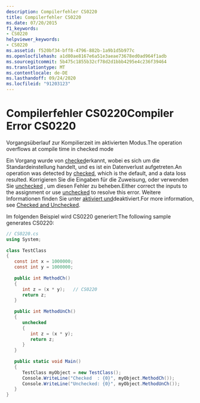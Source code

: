 ```yaml
---
description: Compilerfehler CS0220
title: Compilerfehler CS0220
ms.date: 07/20/2015
f1_keywords:
- CS0220
helpviewer_keywords:
- CS0220
ms.assetid: f520bf34-bff8-4796-882b-1a9b1d5b977c
ms.openlocfilehash: a1d80ae8167e6a51e3aeae73678ed0ad964f1adb
ms.sourcegitcommit: 5b475c1855b32cf78d2d1bbb4295e4c236f39464
ms.translationtype: MT
ms.contentlocale: de-DE
ms.lasthandoff: 09/24/2020
ms.locfileid: "91203123"
---
```

# <a name="compiler-error-cs0220"></a><span data-ttu-id="300c2-103">Compilerfehler CS0220</span><span class="sxs-lookup"><span data-stu-id="300c2-103">Compiler Error CS0220</span></span>

<span data-ttu-id="300c2-104">Vorgangsüberlauf zur Kompilierzeit im aktivierten Modus.</span><span class="sxs-lookup"><span data-stu-id="300c2-104">The operation overflows at compile time in checked mode</span></span>  
  
 <span data-ttu-id="300c2-105">Ein Vorgang wurde von [checked](../language-reference/keywords/checked.md)erkannt, wobei es sich um die Standardeinstellung handelt, und es ist ein Datenverlust aufgetreten.</span><span class="sxs-lookup"><span data-stu-id="300c2-105">An operation was detected by [checked](../language-reference/keywords/checked.md), which is the default, and a data loss resulted.</span></span> <span data-ttu-id="300c2-106">Korrigieren Sie die Eingaben für die Zuweisung, oder verwenden Sie [unchecked](../language-reference/keywords/unchecked.md) , um diesen Fehler zu beheben.</span><span class="sxs-lookup"><span data-stu-id="300c2-106">Either correct the inputs to the assignment or use [unchecked](../language-reference/keywords/unchecked.md) to resolve this error.</span></span> <span data-ttu-id="300c2-107">Weitere Informationen finden Sie unter [aktiviert und](../language-reference/keywords/checked-and-unchecked.md)deaktiviert.</span><span class="sxs-lookup"><span data-stu-id="300c2-107">For more information, see [Checked and Unchecked](../language-reference/keywords/checked-and-unchecked.md).</span></span>  
  
 <span data-ttu-id="300c2-108">Im folgenden Beispiel wird CS0220 generiert:</span><span class="sxs-lookup"><span data-stu-id="300c2-108">The following sample generates CS0220:</span></span>  
  
```csharp  
// CS0220.cs  
using System;  
  
class TestClass  
{  
   const int x = 1000000;  
   const int y = 1000000;  
  
   public int MethodCh()  
   {  
      int z = (x * y);   // CS0220  
      return z;  
   }  
  
   public int MethodUnCh()  
   {  
      unchecked  
      {  
         int z = (x * y);  
         return z;  
      }  
   }  
  
   public static void Main()  
   {  
      TestClass myObject = new TestClass();  
      Console.WriteLine("Checked  : {0}", myObject.MethodCh());  
      Console.WriteLine("Unchecked: {0}", myObject.MethodUnCh());  
   }  
}  
```
